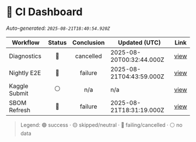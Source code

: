 # 🚦 CI Dashboard

_Auto-generated: `2025-08-21T18:40:54.920Z`_

| Workflow | Status | Conclusion | Updated (UTC) | Link |
|---|:---:|:---:|---|---|
| Diagnostics | 🔴 | cancelled | 2025-08-20T00:32:44.000Z | [view](https://github.com/bartytime4life/ArielSensorArray/actions/runs/17085098246) |
| Nightly E2E | 🔴 | failure | 2025-08-21T04:43:59.000Z | [view](https://github.com/bartytime4life/ArielSensorArray/actions/runs/17117315426) |
| Kaggle Submit | ⚪ | n/a | n/a | [view]( ) |
| SBOM Refresh | 🔴 | failure | 2025-08-21T18:31:19.000Z | [view](https://github.com/bartytime4life/ArielSensorArray/actions/runs/17135703574) |

> Legend: 🟢 success · 🟡 skipped/neutral · 🔴 failing/cancelled · ⚪ no data